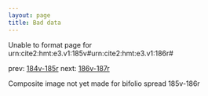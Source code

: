 ```yaml
---
layout: page
title: Bad data
---
```


Unable to format page for urn:cite2:hmt:e3.v1:185v#urn:cite2:hmt:e3.v1:186r#

prev: [184v-185r](../184v-185r/) next: [186v-187r](../186v-187r/)

Composite image not yet made for bifolio spread 185v-186r

